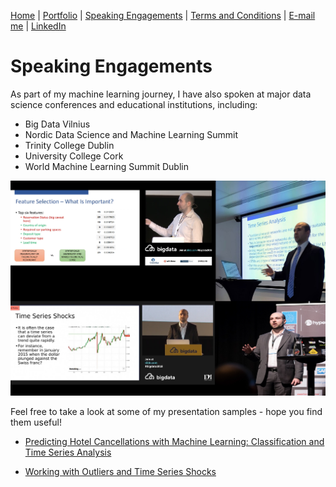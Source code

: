[Home](https://mgcodesandstats.github.io/) |
[Portfolio](https://mgcodesandstats.github.io/portfolio/) |
[Speaking Engagements](https://mgcodesandstats.github.io/speaking-engagements/) |
[Terms and Conditions](https://mgcodesandstats.github.io/terms/) |
[E-mail me](mailto:contact@michaeljgrogan.com) |
[LinkedIn](https://www.linkedin.com/in/michaeljgrogan/)

# Speaking Engagements

As part of my machine learning journey, I have also spoken at major data science conferences and educational institutions, including:

- Big Data Vilnius
- Nordic Data Science and Machine Learning Summit
- Trinity College Dublin
- University College Cork
- World Machine Learning Summit Dublin

![speaking-engagements](speaking-engagements.png)

Feel free to take a look at some of my presentation samples - hope you find them useful!

- [Predicting Hotel Cancellations with Machine Learning: Classification and Time Series Analysis](https://www.youtube.com/watch?v=qQp8XsCSSIg)

- [Working with Outliers and Time Series Shocks](https://www.youtube.com/watch?v=hi9ZNB-PRgU)
